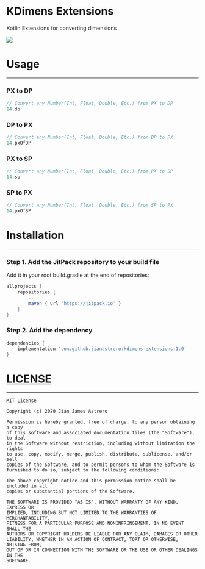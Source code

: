# KDimens Extensions
Kotlin Extensions for converting dimensions

[![](https://jitpack.io/v/jianastrero/kdimens-extensions.svg)](https://jitpack.io/#jianastrero/kdimens-extensions)
# Usage
___
### PX to DP
```kotlin
// Convert any Number(Int, Float, Double, Etc.) from PX to DP
14.dp
```

### DP to PX
```kotlin
// Convert any Number(Int, Float, Double, Etc.) from DP to PX
14.pxOfDP
```

### PX to SP
```kotlin
// Convert any Number(Int, Float, Double, Etc.) from PX to SP
14.sp
```

### SP to PX
```kotlin
// Convert any Number(Int, Float, Double, Etc.) from SP to PX
14.pxOfSP
```

# Installation
___
### Step 1. Add the JitPack repository to your build file
Add it in your root build.gradle at the end of repositories:
```groovy
allprojects {
    repositories {
        ...
        maven { url 'https://jitpack.io' }
    }
}
```
### Step 2. Add the dependency
```groovy
dependencies {
    implementation 'com.github.jianastrero:kdimens-extensions:1.0'
}
```


# [LICENSE](LICENSE)
___
    MIT License
    
    Copyright (c) 2020 Jian James Astrero
    
    Permission is hereby granted, free of charge, to any person obtaining a copy
    of this software and associated documentation files (the "Software"), to deal
    in the Software without restriction, including without limitation the rights
    to use, copy, modify, merge, publish, distribute, sublicense, and/or sell
    copies of the Software, and to permit persons to whom the Software is
    furnished to do so, subject to the following conditions:
    
    The above copyright notice and this permission notice shall be included in all
    copies or substantial portions of the Software.
    
    THE SOFTWARE IS PROVIDED "AS IS", WITHOUT WARRANTY OF ANY KIND, EXPRESS OR
    IMPLIED, INCLUDING BUT NOT LIMITED TO THE WARRANTIES OF MERCHANTABILITY,
    FITNESS FOR A PARTICULAR PURPOSE AND NONINFRINGEMENT. IN NO EVENT SHALL THE
    AUTHORS OR COPYRIGHT HOLDERS BE LIABLE FOR ANY CLAIM, DAMAGES OR OTHER
    LIABILITY, WHETHER IN AN ACTION OF CONTRACT, TORT OR OTHERWISE, ARISING FROM,
    OUT OF OR IN CONNECTION WITH THE SOFTWARE OR THE USE OR OTHER DEALINGS IN THE
    SOFTWARE.